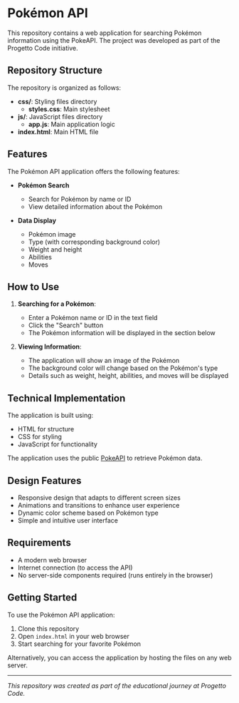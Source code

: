# Pokémon API

This repository contains a web application for searching Pokémon information using the PokeAPI. The project was developed as part of the Progetto Code initiative.

## Repository Structure

The repository is organized as follows:

- **css/**: Styling files directory
  - **styles.css**: Main stylesheet
- **js/**: JavaScript files directory
  - **app.js**: Main application logic
- **index.html**: Main HTML file

## Features

The Pokémon API application offers the following features:

- **Pokémon Search**
  - Search for Pokémon by name or ID
  - View detailed information about the Pokémon

- **Data Display**
  - Pokémon image
  - Type (with corresponding background color)
  - Weight and height
  - Abilities
  - Moves

## How to Use

1. **Searching for a Pokémon**:
   - Enter a Pokémon name or ID in the text field
   - Click the "Search" button
   - The Pokémon information will be displayed in the section below

2. **Viewing Information**:
   - The application will show an image of the Pokémon
   - The background color will change based on the Pokémon's type
   - Details such as weight, height, abilities, and moves will be displayed

## Technical Implementation

The application is built using:
- HTML for structure
- CSS for styling
- JavaScript for functionality

The application uses the public [PokeAPI](https://pokeapi.co/) to retrieve Pokémon data.

## Design Features

- Responsive design that adapts to different screen sizes
- Animations and transitions to enhance user experience
- Dynamic color scheme based on Pokémon type
- Simple and intuitive user interface

## Requirements

- A modern web browser
- Internet connection (to access the API)
- No server-side components required (runs entirely in the browser)

## Getting Started

To use the Pokémon API application:

1. Clone this repository
2. Open `index.html` in your web browser
3. Start searching for your favorite Pokémon

Alternatively, you can access the application by hosting the files on any web server.

---

*This repository was created as part of the educational journey at Progetto Code.*

        